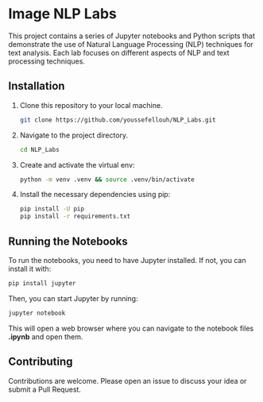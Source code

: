 # Image NLP Labs

This project contains a series of Jupyter notebooks and Python scripts that demonstrate the use of Natural Language Processing (NLP) techniques for text analysis. Each lab focuses on different aspects of NLP and text processing techniques.

## Installation

1. Clone this repository to your local machine.

    ```sh
    git clone https://github.com/youssefellouh/NLP_Labs.git
    ```

2. Navigate to the project directory.

    ```sh
    cd NLP_Labs
    ```

3. Create and activate the virtual env:

    ```sh
    python -m venv .venv && source .venv/bin/activate
    ```

4. Install the necessary dependencies using pip:

    ```sh
    pip install -U pip
    pip install -r requirements.txt
    ```

## Running the Notebooks

To run the notebooks, you need to have Jupyter installed. If not, you can install it with:

```bash
pip install jupyter
```

Then, you can start Jupyter by running:

```bash
jupyter notebook
```

This will open a web browser where you can navigate to the notebook files **.ipynb** and open them.

## Contributing

Contributions are welcome. Please open an issue to discuss your idea or submit a Pull Request.